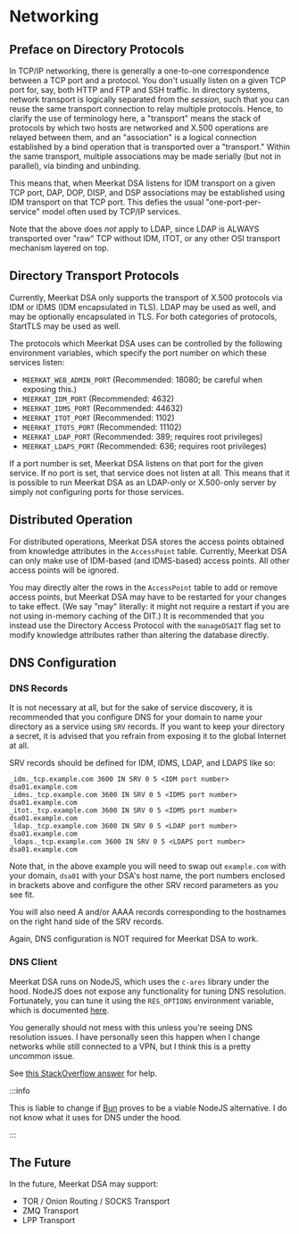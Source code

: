 # Networking

## Preface on Directory Protocols

In TCP/IP networking, there is generally a one-to-one correspondence between a
TCP port and a protocol. You don't usually listen on a given TCP port for, say,
both HTTP and FTP and SSH traffic. In directory systems, network transport is
logically separated from the _session_, such that you can reuse the same
transport connection to relay multiple protocols. Hence, to clarify the use of
terminology here, a "transport" means the stack of protocols by which two
hosts are networked and X.500 operations are relayed between them, and an
"association" is a logical connection established by a bind operation that is
transported over a "transport." Within the same transport, multiple associations
may be made serially (but not in parallel), via binding and unbinding.

This means that, when Meerkat DSA listens for IDM transport on a given TCP port,
DAP, DOP, DISP, and DSP associations may be established using IDM transport on
that TCP port. This defies the usual "one-port-per-service" model often used by
TCP/IP services.

Note that the above does _not_ apply to LDAP, since LDAP is ALWAYS transported
over "raw" TCP without IDM, ITOT, or any other OSI transport mechanism layered
on top.

## Directory Transport Protocols

Currently, Meerkat DSA only supports the transport of X.500 protocols via IDM
or IDMS (IDM encapsulated in TLS).
LDAP may be used as well, and may be optionally encapsulated in TLS. For both
categories of protocols, StartTLS may be used as well.

The protocols which Meerkat DSA uses can be controlled by the following
environment variables, which specify the port number on which these services
listen:

- `MEERKAT_WEB_ADMIN_PORT` (Recommended: 18080; be careful when exposing this.)
- `MEERKAT_IDM_PORT` (Recommended: 4632)
- `MEERKAT_IDMS_PORT` (Recommended: 44632)
- `MEERKAT_ITOT_PORT` (Recommended: 1102)
- `MEERKAT_ITOTS_PORT` (Recommended: 11102)
- `MEERKAT_LDAP_PORT` (Recommended: 389; requires root privileges)
- `MEERKAT_LDAPS_PORT` (Recommended: 636; requires root privileges)

If a port number is set, Meerkat DSA listens on that port for the given service.
If no port is set, that service does not listen at all. This means that it is
possible to run Meerkat DSA as an LDAP-only or X.500-only server by simply
not configuring ports for those services.

## Distributed Operation

For distributed operations, Meerkat DSA stores the access points obtained from
knowledge attributes in the `AccessPoint` table. Currently, Meerkat DSA can only
make use of IDM-based (and IDMS-based) access points. All other access points
will be ignored.

You may directly alter the rows in the `AccessPoint` table to add or remove
access points, but Meerkat DSA may have to be restarted for your changes to
take effect. (We say "may" literally: it might not require a restart if you are
not using in-memory caching of the DIT.) It is recommended that you instead use
the Directory Access Protocol with the `manageDSAIT` flag set to modify
knowledge attributes rather than altering the database directly.

## DNS Configuration

### DNS Records

It is not necessary at all, but for the sake of service discovery, it is
recommended that you configure DNS for your domain to name your directory as
a service using `SRV` records. If you want to keep your directory a secret, it
is advised that you refrain from exposing it to the global Internet at all.

SRV records should be defined for IDM, IDMS, LDAP, and LDAPS like so:

```
_idm._tcp.example.com 3600 IN SRV 0 5 <IDM port number> dsa01.example.com
_idms._tcp.example.com 3600 IN SRV 0 5 <IDMS port number> dsa01.example.com
_itot._tcp.example.com 3600 IN SRV 0 5 <IDMS port number> dsa01.example.com
_ldap._tcp.example.com 3600 IN SRV 0 5 <LDAP port number> dsa01.example.com
_ldaps._tcp.example.com 3600 IN SRV 0 5 <LDAPS port number> dsa01.example.com
```

Note that, in the above example you will need to swap out `example.com` with
your domain, `dsa01` with your DSA's host name, the port numbers enclosed in
brackets above and configure the other SRV record parameters as you see fit.

You will also need A and/or AAAA records corresponding to the hostnames on the
right hand side of the SRV records.

Again, DNS configuration is NOT required for Meerkat DSA to work.

### DNS Client

Meerkat DSA runs on NodeJS, which uses the `c-ares` library under the hood.
NodeJS does not expose any functionality for tuning DNS resolution. Fortunately,
you can tune it using the `RES_OPTIONS` environment variable, which is
documented [here](https://manpages.ubuntu.com/manpages/kinetic/en/man3/ares_init_options.3.html).

You generally should not mess with this unless you're seeing DNS resolution
issues. I have personally seen this happen when I change networks while still
connected to a VPN, but I think this is a pretty uncommon issue.

See [this StackOverflow answer](https://stackoverflow.com/a/45403565/6562635)
for help.

:::info

This is liable to change if [Bun](https://bun.sh/) proves to be a viable NodeJS
alternative. I do not know what it uses for DNS under the hood.

:::

## The Future

In the future, Meerkat DSA may support:

- TOR / Onion Routing / SOCKS Transport
- ZMQ Transport
- LPP Transport
